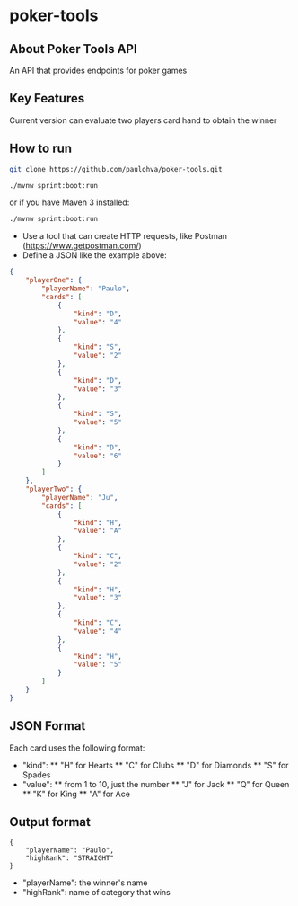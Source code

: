 # poker-tools

## About Poker Tools API

An API that provides endpoints for poker games

## Key Features

Current version can evaluate two players card hand to obtain the winner

## How to run

```sh
git clone https://github.com/paulohva/poker-tools.git
```
```sh
./mvnw sprint:boot:run
```
or if you have Maven 3 installed:
```sh
./mvnw sprint:boot:run
```
* Use a tool that can create HTTP requests, like Postman (https://www.getpostman.com/)
* Define a JSON like the example above:
```json
{
    "playerOne": {
        "playerName": "Paulo",
        "cards": [
            {
                "kind": "D",
                "value": "4"
            },
            {
                "kind": "S",
                "value": "2"
            },
            {
                "kind": "D",
                "value": "3"
            },
            {
                "kind": "S",
                "value": "5"
            },
            {
                "kind": "D",
                "value": "6"
            }
        ]
    },
    "playerTwo": {
        "playerName": "Ju",
        "cards": [
            {
                "kind": "H",
                "value": "A"
            },
            {
                "kind": "C",
                "value": "2"
            },
            {
                "kind": "H",
                "value": "3"
            },
            {
                "kind": "C",
                "value": "4"
            },
            {
                "kind": "H",
                "value": "5"
            }
        ]
    }
}
```
## JSON Format

Each card uses the following format:
* "kind":
** "H" for Hearts
** "C" for Clubs
** "D" for Diamonds
** "S" for Spades
* "value":
** from 1 to 10, just the number
** "J" for Jack
** "Q" for Queen
** "K" for King
** "A" for Ace

## Output format

```
{
    "playerName": "Paulo",
    "highRank": "STRAIGHT"
}
```
* "playerName": the winner's name
* "highRank": name of category that wins



